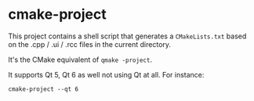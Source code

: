 cmake-project
=============

This project contains a shell script that generates a `CMakeLists.txt`
based on the .cpp / .ui / .rcc files in the current directory.

It's the CMake equivalent of `qmake -project`.

It supports Qt 5, Qt 6 as well not using Qt at all. For instance:

```
cmake-project --qt 6
```

